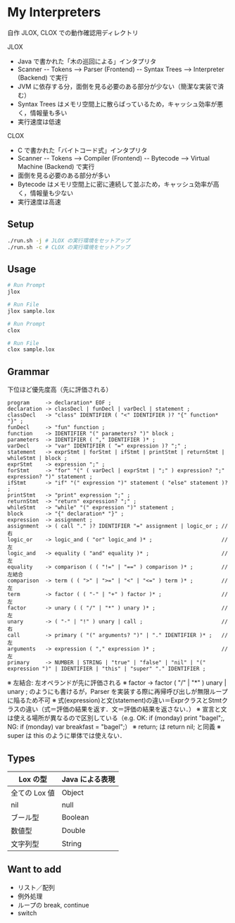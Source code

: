 # My Interpreters

自作 JLOX, CLOX での動作確認用ディレクトリ

JLOX

- Java で書かれた「木の巡回による」インタプリタ
- Scanner -- Tokens --> Parser (Frontend) -- Syntax Trees --> Interpreter (Backend) で実行
- JVM に依存する分，面倒を見る必要のある部分が少ない（簡潔な実装で済む）
- Syntax Trees はメモリ空間上に散らばっているため，キャッシュ効率が悪く，情報量も多い
- 実行速度は低速

CLOX

- C で書かれた「バイトコード式」インタプリタ
- Scanner -- Tokens --> Compiler (Frontend) -- Bytecode --> Virtual Machine (Backend) で実行
- 面倒を見る必要のある部分が多い
- Bytecode はメモリ空間上に密に連続して並ぶため，キャッシュ効率が高く，情報量も少ない
- 実行速度は高速

## Setup

```sh
./run.sh -j # JLOX の実行環境をセットアップ
./run.sh -c # CLOX の実行環境をセットアップ
```

## Usage

```sh
# Run Prompt
jlox

# Run File
jlox sample.lox
```

```sh
# Run Prompt
clox

# Run File
clox sample.lox
```

## Grammar

下位ほど優先度高（先に評価される）

```ebnf
program     -> declaration* EOF ;
declaration -> classDecl | funDecl | varDecl | statement ;
classDecl   -> "class" IDENTIFIER ( "<" IDENTIFIER )? "{" function* "}" ;
funDecl     -> "fun" function ;
function    -> IDENTIFIER "(" parameters? ")" block ;
parameters  -> IDENTIFIER ( "," IDENTIFIER )* ;
varDecl     -> "var" IDENTIFIER ( "=" expression )? ";" ;
statement   -> exprStmt | forStmt | ifStmt | printStmt | returnStmt | whileStmt | block ;
exprStmt    -> expression ";" ;
forStmt     -> "for" "(" ( varDecl | exprStmt | ";" ) expression? ";" expression? ")" statement ;
ifStmt      -> "if" "(" expression ")" statement ( "else" statement )? ;
printStmt   -> "print" expression ";" ;
returnStmt  -> "return" expression? ";" ;
whileStmt   -> "while" "(" expression ")" statement ;
block       -> "{" declaration* "}" ;
expression  -> assignment ;
assignment  -> ( call "." )? IDENTIFIER "=" assignment | logic_or ; // 右
logic_or    -> logic_and ( "or" logic_and )* ;                      // 左
logic_and   -> equality ( "and" equality )* ;                       // 左
equality    -> comparison ( ( "!=" | "==" ) comparison )* ;         // 左結合
comparison  -> term ( ( ">" | ">=" | "<" | "<=" ) term )* ;         // 左
term        -> factor ( ( "-" | "+" ) factor )* ;                   // 左
factor      -> unary ( ( "/" | "*" ) unary )* ;                     // 左
unary       -> ( "-" | "!" ) unary | call ;                         // 右
call        -> primary ( "(" arguments? ")" | "." IDENTIFIER )* ;   // 左
arguments   -> expression ( "," expression )* ;                     // 左
primary     -> NUMBER | STRING | "true" | "false" | "nil" | "(" expression ")" | IDENTIFIER | "this" | "super" "." IDENTIFIER ;
```

※ 左結合: 左オペランドが先に評価される
※ factor -> factor ( "/" | "*" ) unary | unary ; のようにも書けるが，Parser を実装する際に再帰呼び出しが無限ループに陥るため不可
※ 式(expression)と文(statement)の違い＝ExprクラスとStmtクラスの違い（式＝評価の結果を返す．文＝評価の結果を返さない．）
※ 宣言と文は使える場所が異なるので区別している（e.g. OK: if (monday) print "bagel";, NG: if (monday) var breakfast = "bagel";）
※ return; は return nil; と同義
※ super は this のように単体では使えない．

## Types

| Lox の型 | Java による表現 |
| - | - |
| 全ての Lox 値 | Object |
| nil | null |
| ブール型 | Boolean |
| 数値型 | Double |
| 文字列型 | String |

## Want to add

- リスト／配列
- 例外処理
- ループの break, continue
- switch
